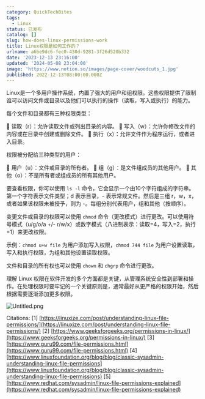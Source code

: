 ```yaml
---
category: QuickTechBites
tags:
  - Linux
status: 已发布
catalog: []
slug: how-does-linux-permissions-work
title: Linux权限是如何工作的？
urlname: a6be9dc6-fec0-430d-9281-3f26d520b332
date: '2023-12-13 23:16:00'
updated: '2024-05-08 23:04:00'
image: 'https://www.notion.so/images/page-cover/woodcuts_1.jpg'
published: 2022-12-13T08:00:00.000Z
---
```


Linux是一个多用户操作系统，内置了强大的用户和组权限。这些权限提供了限制谁可以访问文件或目录以及他们可以执行的操作（读取，写入或执行）的能力。


每个文件和目录都有三种权限类型：


🔸 读取（r）：允许读取文件或列出目录的内容。
🔸 写入（w）：允许你修改文件的内容或在目录中创建或删除文件。
🔸 执行（x）：允许文件作为程序运行，或者进入目录。


权限被分配给三种类型的用户：


🔸 用户（u）：文件或目录的所有者。
🔸 组（g）：是文件组成员的其他用户。
🔸 其他（o）：不是所有者或组成员的所有其他用户。


要查看权限，你可以使用 `ls -l` 命令，它会显示一个由10个字符组成的字符串。第一个字符表示文件类型；d 表示目录，- 表示常规文件。然后是三组 r，w，x，或者如果该权限未被授予，则为 -。每组分别代表用户，组和其他（按顺序）。


变更文件或目录的权限可以使用 `chmod` 命令（更改模式）进行更改。可以使用符号模式（u/g/o/a +/- r/w/x）或数字模式（八进制表示：读取=4，写入=2，执行=1）来更改权限。


示例：`chmod u+w file` 为用户添加写入权限，`chmod 744 file` 为用户设置读取，写入和执行权限，为组和其他设置读取权限。


文件和目录的所有权也可以使用 `chown` 和 `chgrp` 命令进行更改。


理解 Linux 权限在软件开发的多个方面都是关键，从管理系统安全性到部署和操作。在处理权限时要牢记的一个关键原则是，通常最好从更严格的权限开始，然后根据需要逐渐添加更多权限。


![Untitled.png](https://prod-files-secure.s3.us-west-2.amazonaws.com/5d24fe63-e567-4804-86f9-9fdc62e13082/332b89ee-9c33-4950-8a69-32c3d1ff2c69/Untitled.png?X-Amz-Algorithm=AWS4-HMAC-SHA256&X-Amz-Content-Sha256=UNSIGNED-PAYLOAD&X-Amz-Credential=ASIAZI2LB466ZDZJG6HI%2F20250202%2Fus-west-2%2Fs3%2Faws4_request&X-Amz-Date=20250202T213314Z&X-Amz-Expires=3600&X-Amz-Security-Token=IQoJb3JpZ2luX2VjEO3%2F%2F%2F%2F%2F%2F%2F%2F%2F%2FwEaCXVzLXdlc3QtMiJIMEYCIQCVzcOY0%2FDJ3heo1VcVbjHTY5Gcw0kVPKmlJn2Ut%2BlD3wIhAI6DhPB9Ykplg19Pn2F%2FE%2B7iHV9tzPJ59CF6qfpRM4g2KogECPb%2F%2F%2F%2F%2F%2F%2F%2F%2F%2FwEQABoMNjM3NDIzMTgzODA1IgxY1ina2TJTwmzB4koq3AOMw0QFeMAJTfdsS8N7HjlK%2BrBGhyU9DEdKX0q9xBae8pQzeZy5Ic%2Fl8FUZ3%2B75toviP%2Bs7EwhaVXRNCUm1W1MJyHZWAu5fyctbWlmVyY98iOxL05EA0Qo%2F6yvRXL5z2dLgSwsinRsrW0ePycyxKCgREXZNKjyNVvzmrgrEBHXGnyZPET%2BGi6u37wZuR0lAJfA%2FTR5T8Um3iZZR7dlg%2B0qmmdvGb%2FkzXPwtR3CuhrLOvQ%2BmtXi06mNRynmt18KE3HDrvwcQOuEImYeX8GKS1AgcXGpEmOpUK%2FtNlxBdvahbLpulVzAENbGceFw4vWml3Yt67CTsfVHEBun76J2jJgA9KKy6Yy8LyDlyh%2BD9NwVtTIG5VmfD2c2SFJHd9YsRk5icOxkDkAUVp02%2FOEtbh%2BrphWci7CQPnLv5f9pENTp%2FMseolmGZtk7VOpIhrCt2wztROq97lJD%2FDCl17PS2ea6pG5JBO%2FHPzsm7He7Eym43iBNlk5du5Wc63cL6UbCg5VlA3ExWMGQUwSgZMzY7PXwQKUISo2RcUrt4RsvOc%2BBoUwIybHXEvBdDzTaPWnY%2BKLlsXEaVHHhGk8OJe%2Fkq3HCWOqK%2FVq11%2FmJvKflmXR%2Fg2WKXuYhdRb8Pxz608zDytf%2B8BjqkAbe2hTrJ3OrrP2TCoJ9hsondp%2BI9ZJ6%2F2nwAwzBZnx9nkJraYFbwwraVDMTNbQVPEYxSMcQBRdtzbWKlk6ErngQHYwwZLt%2F2GKPDtzj%2B%2F%2Fpmx514DcrS3ZjDQU7oLW9Jna3Gt1aZ4kYzp86iOpPnreTkEQOJjutYuTgCKMBpRQyWHTlAuLMP27KfsfQgi50g5Z1xpFb9ykLj0p%2FjRWu8NsNZlTZa&X-Amz-Signature=b861855b75ce4a7a78521dcf94ba35c9a4aff720d066187d1582eff5da1e28a9&X-Amz-SignedHeaders=host&x-id=GetObject)


Citations:
[1] [https://linuxize.com/post/understanding-linux-file-permissions/](https://linuxize.com/post/understanding-linux-file-permissions/)
[2] [https://www.geeksforgeeks.org/permissions-in-linux/](https://www.geeksforgeeks.org/permissions-in-linux/)
[3] [https://www.guru99.com/file-permissions.html](https://www.guru99.com/file-permissions.html)
[4] [https://www.linuxfoundation.org/blog/blog/classic-sysadmin-understanding-linux-file-permissions](https://www.linuxfoundation.org/blog/blog/classic-sysadmin-understanding-linux-file-permissions)
[5] [https://www.redhat.com/sysadmin/linux-file-permissions-explained](https://www.redhat.com/sysadmin/linux-file-permissions-explained)

